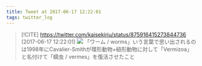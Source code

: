 ```yaml
---
title: Tweet at 2017-06-17 12:22:01
tags: twitter_log
---
```


> [!CITE] https://twitter.com/kaisekiriu/status/875916415273844736 (2017-06-17 12:22:01)
> ![](https://twitter.com/kaisekiriu/status/875916415273844736)
> 「ワーム / worms」いう言葉で思い出されるのは1998年にCavalier-Smithが環形動物+紐形動物に対して「Vermizoa」と名付けて「蠕虫 / vermes」を復活させたこと
